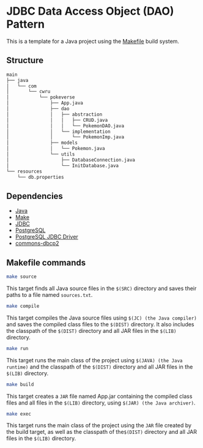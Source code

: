 # JDBC Data Access Object (DAO) Pattern

This is a template for a Java project using the [Makefile](https://www.gnu.org/software/make/) build system.

## Structure

```bash
main
├── java
│   └── com
│       └── cwru
│           └── pokeverse
│               ├── App.java
│               ├── dao
│               │   ├── abstraction
│               │   │   ├── CRUD.java
│               │   │   └── PokemonDAO.java
│               │   └── implementation
│               │       └── PokemonImp.java
│               ├── models
│               │   └── Pokemon.java
│               └── utils
│                   ├── DatabaseConnection.java
│                   └── InitDatabase.java
└── resources
    └── db.properties
```

## Dependencies

- [Java](https://www.java.com/en/download/)
- [Make](https://www.gnu.org/software/make/)
- [JDBC](https://www.oracle.com/technetwork/java/javase/jdbc/index.html)
- [PostgreSQL](https://www.postgresql.org/)
- [PostgreSQL JDBC Driver](https://jdbc.postgresql.org/)
- [commons-dbcp2](https://commons.apache.org/proper/commons-dbcp/)


## Makefile commands

```bash
make source
```

This target finds all Java source files in the `$(SRC)` directory and saves their paths to a file named `sources.txt`.

```bash
make compile
```

This target compiles the Java source files using `$(JC) (the Java compiler)` and saves the compiled class files to the `$(DIST)` directory. It also includes the classpath of the `$(DIST)` directory and all JAR files in the `$(LIB)` directory.

```bash
make run
```

This target runs the main class of the project using `$(JAVA) (the Java runtime)` and the classpath of the `$(DIST)` directory and all JAR files in the `$(LIB)` directory.

```bash
make build
```

This target creates a `JAR` file named App.jar containing the compiled class files and all files in the `$(LIB)` directory, using `$(JAR) (the Java archiver)`.

```bash
make exec
```

This target runs the main class of the project using the `JAR` file created by the build target, as well as the classpath of the`$(DIST)` directory and all JAR files in the `$(LIB)` directory.
